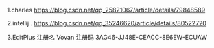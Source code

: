 1.charles https://blog.csdn.net/qq_25821067/article/details/79848589

2.intellij . https://blog.csdn.net/qq_35246620/article/details/80522720

3.EditPlus 注册名 Vovan 注册码 3AG46-JJ48E-CEACC-8E6EW-ECUAW
